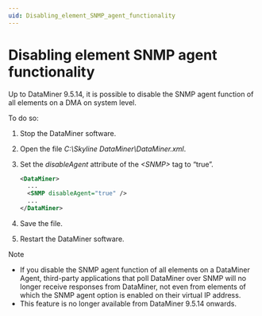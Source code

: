```yaml
---
uid: Disabling_element_SNMP_agent_functionality
---
```


# Disabling element SNMP agent functionality

Up to DataMiner 9.5.14, it is possible to disable the SNMP agent function of all elements on a DMA on system level.

To do so:

1. Stop the DataMiner software.

1. Open the file *C:\\Skyline DataMiner\\DataMiner.xml*.

1. Set the *disableAgent* attribute of the *\<SNMP>* tag to “true”.

   ```xml
   <DataMiner>
     ...
     <SNMP disableAgent="true" />
     ...
   </DataMiner>
   ```

1. Save the file.

1. Restart the DataMiner software.

> [!NOTE]
>
> - If you disable the SNMP agent function of all elements on a DataMiner Agent, third-party applications that poll DataMiner over SNMP will no longer receive responses from DataMiner, not even from elements of which the SNMP agent option is enabled on their virtual IP address.
> - This feature is no longer available from DataMiner 9.5.14 onwards.
